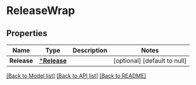 # ReleaseWrap

## Properties
Name | Type | Description | Notes
------------ | ------------- | ------------- | -------------
**Release** | [***Release**](Release.md) |  | [optional] [default to null]

[[Back to Model list]](../README.md#documentation-for-models) [[Back to API list]](../README.md#documentation-for-api-endpoints) [[Back to README]](../README.md)


